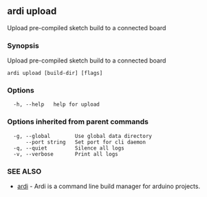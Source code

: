 ## ardi upload

Upload pre-compiled sketch build to a connected board

### Synopsis


Upload pre-compiled sketch build to a connected board

```
ardi upload [build-dir] [flags]
```

### Options

```
  -h, --help   help for upload
```

### Options inherited from parent commands

```
  -g, --global        Use global data directory
      --port string   Set port for cli daemon
  -q, --quiet         Silence all logs
  -v, --verbose       Print all logs
```

### SEE ALSO

* [ardi](ardi.md)	 - Ardi is a command line build manager for arduino projects.

